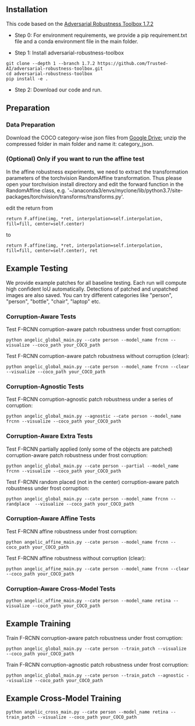 ## Installation
This code based on the [Adversarial Robustness Toolbox 1.7.2](https://github.com/Trusted-AI/adversarial-robustness-toolbox/tree/1.7.2) 

- Step 0: For environment requirements, we provide a pip requirement.txt file and a conda environment file in the main folder.

- Step 1: Install adversarial-robustness-toolbox
```
git clone --depth 1 --branch 1.7.2 https://github.com/Trusted-AI/adversarial-robustness-toolbox.git
cd adversarial-robustness-toolbox
pip install -e .
```
- Step 2: Download our code and run.

## Preparation
### Data Preparation
Download the COCO category-wise json files from [Google Drive:](https://drive.google.com/file/d/1rJLqXY4tUAGGjG82stwHoCapfSTf3p_y/view?usp=share_link)
unzip the compressed folder in main folder and name it: category_json.

### (Optional) Only if you want to run the affine test
In the affine robustness experiments, we need to extract the transformation parameters of the torchvision RandomAffine transformation. Thus please open your torchvision install directory and edit the forward function in the RandomAffine class, e.g. '~/anaconda3/envs/myclone/lib/python3.7/site-packages/torchvision/transforms/transforms.py'. 

edit the return from 

```
return F.affine(img, *ret, interpolation=self.interpolation, fill=fill, center=self.center)
```

to 

```
return F.affine(img, *ret, interpolation=self.interpolation, fill=fill, center=self.center), ret
```

## Example Testing
We provide example patches for all baseline testing. Each run will compute high confident IoU automatically. Detections of patched and unpatched images are also saved. You can try different categories like "person", "person", "bottle", "chair", "laptop" etc.

### Corruption-Aware Tests
Test F-RCNN corruption-aware patch robustness under frost corruption:
```
python angelic_global_main.py --cate person --model_name frcnn --visualize --coco_path your_COCO_path
```

Test F-RCNN corruption-aware patch robustness without corruption (clear):
```
python angelic_global_main.py --cate person --model_name frcnn --clear --visualize --coco_path your_COCO_path
```
### Corruption-Agnostic Tests
Test F-RCNN corruption-agnostic patch robustness under a series of corruption:
```
python angelic_global_main.py --agnostic --cate person --model_name frcnn --visualize --coco_path your_COCO_path 
```
### Corruption-Aware Extra Tests

Test F-RCNN partially applied (only some of the objects are patched) corruption-aware patch robustness under frost corruption:
```
python angelic_global_main.py --cate person --partial --model_name frcnn --visualize --coco_path your_COCO_path 
```

Test F-RCNN random placed (not in the center) corruption-aware patch robustness under frost corruption:
```
python angelic_global_main.py --cate person --model_name frcnn --randplace  --visualize --coco_path your_COCO_path 
```

### Corruption-Aware Affine Tests
Test F-RCNN affine robustness under frost corruption:
```
python angelic_affine_main.py --cate person --model_name frcnn --coco_path your_COCO_path
```

Test F-RCNN affine robustness without corruption (clear):
```
python angelic_affine_main.py --cate person --model_name frcnn --clear --coco_path your_COCO_path
```

### Corruption-Aware Cross-Model Tests
```
python angelic_affine_main.py --cate person --model_name retina --visualize --coco_path your_COCO_path 
```

## Example Training
Train F-RCNN corruption-aware patch robustness under frost corruption:
```
python angelic_global_main.py --cate person --train_patch --visualize --coco_path your_COCO_path 
```

Train F-RCNN corruption-agnostic patch robustness under frost corruption:
```
python angelic_global_main.py --cate person --train_patch --agnostic --visualize --coco_path your_COCO_path 
```

## Example Cross-Model Training

```
python angelic_cross_main.py --cate person --model_name retina --train_patch --visualize --coco_path your_COCO_path
```